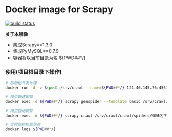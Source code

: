 # Docker image for Scrapy

[![build status](https://121.40.145.76/docker/scrapy/badges/master/build.svg)](https://121.40.145.76/docker/scrapy/commits/master)

**关于本镜像**
* 集成Scrapy==1.3.0  
* 集成PyMySQL==0.7.9  
* 容器将以当前目录为名 ${PWD##*/}

### 使用(项目根目录下操作)
```bash
# 初始化开发环境
docker run -d -v $(pwd):/srv/crawl --name=${PWD##*/} 121.40.145.76:4567/docker/scrapy:latest

# 爬虫新建蜘蛛
docker exec -d ${PWD##*/} scrapy genspider --template basic /srv/crawl/crawl/spiders/蜘蛛名字 抓取域名

# 爬虫启动蜘蛛
docker exec -d ${PWD##*/} scrapy crawl /srv/crawl/crawl/spiders/蜘蛛名字

# 实时监控抓取状态
docker logs ${PWD##*/}
```
